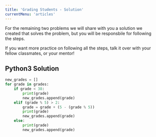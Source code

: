 ```yaml
---
title: 'Grading Students - Solution'
currentMenu: 'articles'
---
```


For the remaining two problems we will share with you a solution we created that solves the problem, but you will be responsbile for following the steps.

If you want more practice on following all the steps, talk it over with your fellow classmates, or your mentor!

## Python3 Solution
```python
new_grades = []
for grade in grades:
    if grade < 38:
        print(grade)
        new_grades.append(grade)
    elif (grade % 5) > 2:
        grade = grade + (5 - (grade % 5))
        print(grade)
        new_grades.append(grade)
    else:
        print(grade)
        new_grades.append(grade)
```

